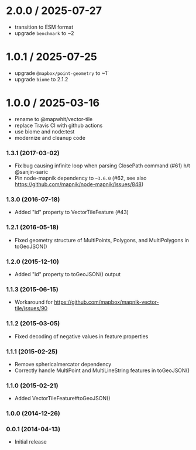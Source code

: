 
2.0.0 / 2025-07-27
==================

 * transition to ESM format
 * upgrade `benchmark` to ~2

1.0.1 / 2025-07-25
==================

 * upgrade `@mapbox/point-geometry` to ~1`
 * upgrade `biome` to 2.1.2

1.0.0 / 2025-03-16
==================

 * rename to @mapwhit/vector-tile
 * replace Travis CI with github actions
 * use biome and node:test
 * modernize and cleanup code

### 1.3.1 (2017-03-02)

- Fix bug causing infinite loop when parsing ClosePath command (#61) h/t @sanjin-saric
- Pin node-mapnik dependency to `~3.6.0` (#62, see also https://github.com/mapnik/node-mapnik/issues/848)

### 1.3.0 (2016-07-18)

- Added "id" property to VectorTileFeature (#43)

### 1.2.1 (2016-05-18)

- Fixed geometry structure of MultiPoints, Polygons, and MultiPolygons in toGeoJSON()

### 1.2.0 (2015-12-10)

- Added "id" property to toGeoJSON() output

### 1.1.3 (2015-06-15)

- Workaround for https://github.com/mapbox/mapnik-vector-tile/issues/90

### 1.1.2 (2015-03-05)

- Fixed decoding of negative values in feature properties

### 1.1.1 (2015-02-25)

- Remove sphericalmercator dependency
- Correctly handle MultiPoint and MultiLineString features in toGeoJSON()

### 1.1.0 (2015-02-21)

- Added VectorTileFeature#toGeoJSON()

### 1.0.0 (2014-12-26)

### 0.0.1 (2014-04-13)

- Initial release
